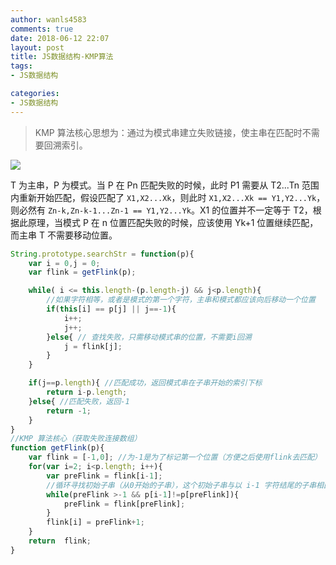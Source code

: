 ```yaml
---
author: wanls4583
comments: true
date: 2018-06-12 22:07
layout: post
title: JS数据结构-KMP算法
tags:
- JS数据结构

categories:
- JS数据结构
---
```


> KMP 算法核心思想为：通过为模式串建立失败链接，使主串在匹配时不需要回溯索引。

![](http://on-img.com/chart_image/5b1fe076e4b07596cf4df924.png)

T 为主串，P 为模式。当 P 在 Pn 匹配失败的时候，此时 P1 需要从 T2...Tn 范围内重新开始匹配，假设匹配了 `X1,X2...Xk`，则此时 `X1,X2...Xk == Y1,Y2...Yk`，则必然有 `Zn-k,Zn-k-1...Zn-1 == Y1,Y2...Yk`。X1 的位置并不一定等于 T2，根据此原理，当模式 P 在 n 位置匹配失败的时候，应该使用 Yk+1 位置继续匹配，而主串 T 不需要移动位置。

```javascript
String.prototype.searchStr = function(p){
    var i = 0,j = 0;
    var flink = getFlink(p);

    while( i <= this.length-(p.length-j) && j<p.length){
        //如果字符相等，或者是模式的第一个字符，主串和模式都应该向后移动一个位置
        if(this[i] == p[j] || j==-1){ 
            i++;
            j++;
        }else{ // 查找失败，只需移动模式串的位置，不需要i回溯
            j = flink[j];
        }
    }

    if(j==p.length){ //匹配成功，返回模式串在子串开始的索引下标
        return i-p.length;
    }else{ //匹配失败，返回-1
        return -1;
    }
}
//KMP 算法核心（获取失败连接数组）
function getFlink(p){
    var flink = [-1,0]; //为-1是为了标记第一个位置（方便之后使用flink去匹配）
    for(var i=2; i<p.length; i++){
        var preFlink = flink[i-1];
        //循环寻找初始子串（从0开始的子串），这个初始子串与以 i-1 字符结尾的子串相匹配
        while(preFlink >-1 && p[i-1]!=p[preFlink]){
            preFlink = flink[preFlink];
        }
        flink[i] = preFlink+1;
    }
    return  flink;
}
```